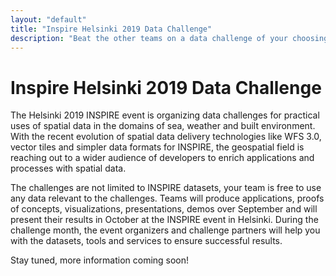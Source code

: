 ```yaml
---
layout: "default"
title: "Inspire Helsinki 2019 Data Challenge"
description: "Beat the other teams on a data challenge of your choosing in September 2019"
---
```

# Inspire Helsinki 2019 Data Challenge

The Helsinki 2019 INSPIRE event is organizing data challenges for practical uses of spatial data in the domains of sea, weather and built environment. With the recent evolution of spatial data delivery technologies like WFS 3.0, vector tiles and simpler data formats for INSPIRE, the geospatial field is reaching out to a wider audience of developers to enrich applications and processes with spatial data.

The challenges are not limited to INSPIRE datasets, your team is free to use any data relevant to the challenges. Teams will produce applications, proofs of concepts, visualizations, presentations, demos over September and will present their results in October at the INSPIRE event in Helsinki. During the challenge month, the event organizers and challenge partners will help you with the datasets, tools and services to ensure successful results.

Stay tuned, more information coming soon!
